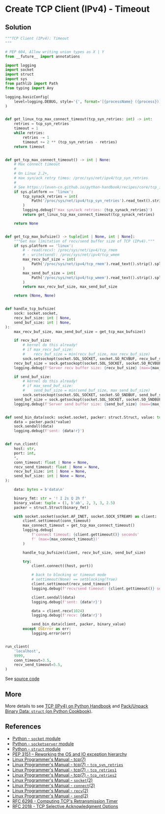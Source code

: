# Create TCP Client (IPv4) - Timeout

## Solution

```python
"""TCP Client (IPv4): Timeout
"""

# PEP 604, Allow writing union types as X | Y
from __future__ import annotations

import logging
import socket
import struct
import sys
from pathlib import Path
from typing import Any

logging.basicConfig(
    level=logging.DEBUG, style='{', format='[{processName} ({process})] {message}'
)


def get_linux_tcp_max_connect_timeout(tcp_syn_retries: int) -> int:
    retries = tcp_syn_retries
    timeout = 1
    while retries:
        retries -= 1
        timeout += 2 ** (tcp_syn_retries - retries)
    return timeout


def get_tcp_max_connect_timeout() -> int | None:
    # Max connect timeout
    #
    # On Linux 2.2+,
    # max syn/ack retry times: /proc/sys/net/ipv4/tcp_syn_retries
    #
    # See https://leven-cn.github.io/python-handbook/recipes/core/tcp_ipv4
    if sys.platform == 'linux':
        tcp_synack_retries = int(
            Path('/proc/sys/net/ipv4/tcp_syn_retries').read_text().strip()
        )
        logging.debug(f'max syn/ack retries: {tcp_synack_retries}')
        return get_linux_tcp_max_connect_timeout(tcp_synack_retries)

    return None


def get_tcp_max_bufsize() -> tuple[int | None, int | None]:
    """Get max limitation of recv/send buffer size of TCP (IPv4)."""
    if sys.platform == 'linux':
        # - read(recv): /proc/sys/net/ipv4/tcp_rmem
        # - write(send): /proc/sys/net/ipv4/tcp_wmem
        max_recv_buf_size = int(
            Path('/proc/sys/net/ipv4/tcp_rmem').read_text().strip().split()[2].strip()
        )
        max_send_buf_size = int(
            Path('/proc/sys/net/ipv4/tcp_wmem').read_text().strip().split()[2].strip()
        )
        return max_recv_buf_size, max_send_buf_size

    return (None, None)


def handle_tcp_bufsize(
    sock: socket.socket,
    recv_buf_size: int | None,
    send_buf_size: int | None,
):
    max_recv_buf_size, max_send_buf_size = get_tcp_max_bufsize()

    if recv_buf_size:
        # kernel do this already!
        # if max_recv_buf_size:
        #    recv_buf_size = min(recv_buf_size, max_recv_buf_size)
        sock.setsockopt(socket.SOL_SOCKET, socket.SO_RCVBUF, recv_buf_size)
    recv_buf_size = sock.getsockopt(socket.SOL_SOCKET, socket.SO_RCVBUF)
    logging.debug(f'Server recv buffer size: {recv_buf_size} (max={max_recv_buf_size})')

    if send_buf_size:
        # kernel do this already!
        # if max_send_buf_size:
        #    send_buf_size = min(send_buf_size, max_send_buf_size)
        sock.setsockopt(socket.SOL_SOCKET, socket.SO_SNDBUF, send_buf_size)
    send_buf_size = sock.getsockopt(socket.SOL_SOCKET, socket.SO_SNDBUF)
    logging.debug(f'Server send buffer size: {send_buf_size} (max={max_send_buf_size})')


def send_bin_data(sock: socket.socket, packer: struct.Struct, value: tuple[Any, ...]):
    data = packer.pack(*value)
    sock.sendall(data)
    logging.debug(f'sent: {data!r}')


def run_client(
    host: str,
    port: int,
    *,
    conn_timeout: float | None = None,
    recv_send_timeout: float | None = None,
    recv_buf_size: int | None = None,
    send_buf_size: int | None = None,
):

    data: bytes = b'data\n'

    binary_fmt: str = '! I 2s Q 2h f'
    binary_value: tuple = (1, b'ab', 2, 3, 3, 2.5)
    packer = struct.Struct(binary_fmt)

    with socket.socket(socket.AF_INET, socket.SOCK_STREAM) as client:
        client.settimeout(conn_timeout)
        max_connect_timeout = get_tcp_max_connect_timeout()
        logging.debug(
            f'connect timeout: {client.gettimeout()} seconds'
            f' (max={max_connect_timeout})'
        )

        handle_tcp_bufsize(client, recv_buf_size, send_buf_size)

        try:
            client.connect((host, port))

            # back to blocking or timeout mode
            # settimeout(None) == setblocking(True)
            client.settimeout(recv_send_timeout)
            logging.debug(f'recv/send timeout: {client.gettimeout()} seconds')

            client.sendall(data)
            logging.debug(f'sent: {data!r}')

            data = client.recv(1024)
            logging.debug(f'recv: {data!r}')

            send_bin_data(client, packer, binary_value)
        except OSError as err:
            logging.error(err)


run_client(
    'localhost',
    9999,
    conn_timeout=3.5,
    recv_send_timeout=5.5,
)
```

See [source code](https://github.com/leven-cn/python-cookbook/blob/main/examples/core/tcp_client_ipv4_timeout.py)

## More

More details to see [TCP (IPv4) on Python Handbook](https://leven-cn.github.io/python-handbook/recipes/core/tcp_ipv4)
and [Pack/Unpack Binary Data: `struct` (on Python Cookbook)](struct).

## References

- [Python - `socket` module](https://docs.python.org/3/library/socket.html)
- [Python - `socketserver` module](https://docs.python.org/3/library/socketserver.html)
- [Python - `struct` module](https://docs.python.org/3/library/struct.html)
- [PEP 3151 – Reworking the OS and IO exception hierarchy](https://peps.python.org/pep-3151/)
- [Linux Programmer's Manual - tcp(7)](https://manpages.debian.org/bullseye/manpages/tcp.7.en.html)
- [Linux Programmer's Manual - tcp(7) - `tcp_syn_retries`](https://manpages.debian.org/bullseye/manpages/tcp.7.en.html#tcp_syn_retries)
- [Linux Programmer's Manual - tcp(7) - `tcp_retries1`](https://manpages.debian.org/bullseye/manpages/tcp.7.en.html#tcp_retries1)
- [Linux Programmer's Manual - tcp(7) - `tcp_retries2`](https://manpages.debian.org/bullseye/manpages/tcp.7.en.html#tcp_retries2)
- [Linux Programmer's Manual - `socket`(2)](https://manpages.debian.org/bullseye/manpages-dev/socket.2.en.html)
- [Linux Programmer's Manual - `connect`(2)](https://manpages.debian.org/bullseye/manpages-dev/connect.2.en.html)
- [Linux Programmer's Manual - `recv`(2)](https://manpages.debian.org/bullseye/manpages-dev/recv.2.en.html)
- [Linux Programmer's Manual - `send`(2)](https://manpages.debian.org/bullseye/manpages-dev/send.2.en.html)
- [RFC 6298 - Computing TCP's Retransmission Timer](https://datatracker.ietf.org/doc/html/rfc6298.html)
- [RFC 2018 - TCP Selective Acknowledgment Options](https://datatracker.ietf.org/doc/html/rfc2018.html)
